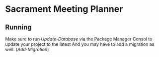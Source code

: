 # Sacrament Meeting Planner

## Running
Make sure to run *Update-Database* via the Package Manager Consol to update your project to the latest
And you may have to add a migration as well. (*Add-Migration*)
